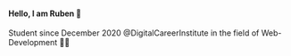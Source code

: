 #### Hello, I am Ruben 👋

Student since December 2020 @DigitalCareerInstitute in the field of Web-Development 🧑‍💻
